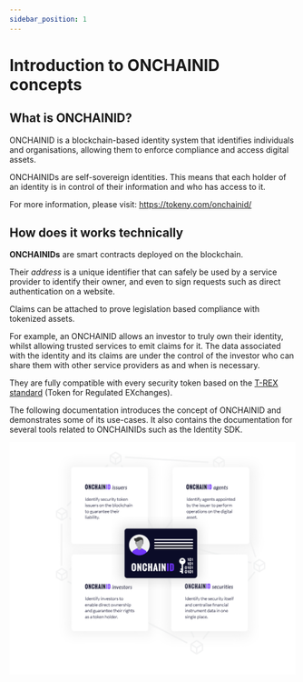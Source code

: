```yaml
---
sidebar_position: 1
---
```


# Introduction to ONCHAINID concepts

## What is ONCHAINID?

ONCHAINID is a blockchain-based identity system that identifies individuals and organisations, allowing them to enforce compliance and access digital assets.

ONCHAINIDs are self-sovereign identities. This means that each holder of an identity is in control of their information and who has access to it.

For more information, please visit: https://tokeny.com/onchainid/ 

## How does it works technically

 **ONCHAINIDs** are smart contracts deployed on the blockchain.

Their *address* is a unique identifier that can safely be used by a service provider to identify their owner, and even to sign requests such as direct authentication on a website.

Claims can be attached to prove legislation based compliance with tokenized assets.

For example, an ONCHAINID allows an investor to truly own their identity, whilst allowing trusted services to emit claims for it. The data associated with the identity and its claims are under the control of the investor who can share them with other service providers as and when is necessary.

They are fully compatible with every security token based on the [T-REX standard](https://github.com/TokenySolutions/T-REX) (Token for Regulated EXchanges).

The following documentation introduces the concept of ONCHAINID and demonstrates some of its use-cases. It also contains the documentation for several tools related to ONCHAINIDs such as the Identity SDK.

![image](./images/img1.png)